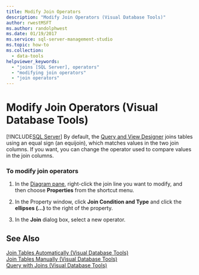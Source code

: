 ```yaml
---
title: Modify Join Operators
description: "Modify Join Operators (Visual Database Tools)"
author: rwestMSFT
ms.author: randolphwest
ms.date: 01/19/2017
ms.service: sql-server-management-studio
ms.topic: how-to
ms.collection:
  - data-tools
helpviewer_keywords:
  - "joins [SQL Server], operators"
  - "modifying join operators"
  - "join operators"
---
```

# Modify Join Operators (Visual Database Tools)
[!INCLUDE[SQL Server](../includes/applies-to-version/sqlserver.md)]
By default, the [Query and View Designer](query-and-view-designer-tools-visual-database-tools.md) joins tables using an equal sign (an equijoin), which matches values in the two join columns. If you want, you can change the operator used to compare values in the join columns.  
  
### To modify join operators  
  
1.  In the [Diagram pane](diagram-pane-visual-database-tools.md), right-click the join line you want to modify, and then choose **Properties** from the shortcut menu.  
  
2.  In the Property window, click **Join Condition and Type** and click the **ellipses (...)** to the right of the property.  
  
3.  In the **Join** dialog box, select a new operator.  
  
## See Also  
[Join Tables Automatically &#40;Visual Database Tools&#41;](join-tables-automatically-visual-database-tools.md)  
[Join Tables Manually &#40;Visual Database Tools&#41;](join-tables-manually-visual-database-tools.md)  
[Query with Joins &#40;Visual Database Tools&#41;](query-with-joins-visual-database-tools.md)  
  
